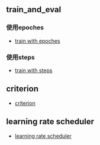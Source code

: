 ## train_and_eval

### 使用epoches
- [train with epoches](/resources/train_with_epoches.md)

### 使用steps
- [train with steps](/resources/train_with_steps.md)

## criterion
- [criterion](/resources/criterion.md)

## learning rate scheduler
- [learning rate scheduler](/resources/lr_scheduler.md)